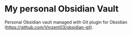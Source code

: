 # My personal Obsidian Vault
Personal Obsidian vault managed with Git plugin for Obsidian (https://github.com/Vinzent03/obsidian-git).
